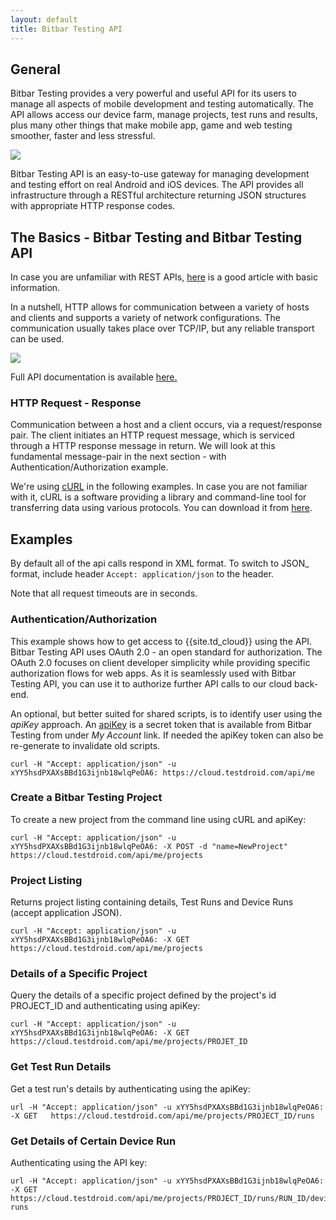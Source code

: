 ```yaml
---
layout: default
title: Bitbar Testing API
---
```


## General 

Bitbar Testing provides a very powerful and useful API for its users to
manage all aspects of mobile development and testing
automatically. The API allows access our device farm, manage projects,
test runs and results, plus many other things that make mobile app,
game and web testing smoother, faster and less stressful.

![]({{site.github.url}}/assets/testdroid-cloud-integration/api/testdroid_api.jpg)

Bitbar Testing API is an easy-to-use gateway for managing development and
testing effort on real Android and iOS devices. The API provides all
infrastructure through a RESTful architecture returning JSON
structures with appropriate HTTP response codes.

## The Basics - Bitbar Testing and Bitbar Testing API

In case you are unfamiliar with REST APIs,
[here](http://code.tutsplus.com/tutorials/http-the-protocol-every-web-developer-must-know-part-1--net-31177)
is a good article with basic information.

In a nutshell, HTTP allows for communication between a variety of
hosts and clients and supports a variety of network
configurations. The communication usually takes place over TCP/IP, but
any reliable transport can be used.

![]({{site.github.url}}/assets/testdroid-cloud-integration/api/http-req-resp.png)

Full API documentation is available [here.]({{site.github.url}}/testdroid-cloud-integration/api/rest-api/)

### HTTP Request - Response

Communication between a host and a client occurs, via a
request/response pair. The client initiates an HTTP request message,
which is serviced through a HTTP response message in return. We will
look at this fundamental message-pair in the next section - with
Authentication/Authorization example.

We're using [cURL](http://curl.haxx.se) in the following examples. In case you are not
familiar with it, cURL is a software providing a library and
command-line tool for transferring data using various protocols. You
can download it from [here](http://curl.haxx.se/download.html).

## Examples


By default all of the api calls respond in XML format. To switch to JSON_ format, include header `Accept: application/json` to the header.

Note that all request timeouts are in seconds.

### Authentication/Authorization

This example shows how to get access to {{site.td_cloud}} using the
API. Bitbar Testing API uses OAuth 2.0 - an open standard for
authorization. The OAuth 2.0 focuses on client developer simplicity
while providing specific authorization flows for web apps. As it is
seamlessly used with Bitbar Testing API, you can use it to authorize
further API calls to our cloud back-end.

An optional, but better suited for shared scripts, is to identify user
using the *apiKey* approach. An [apiKey](https://en.wikipedia.org/wiki/Application_programming_interface_key) is a secret token that is
available from Bitbar Testing from under *My Account* link. If needed
the apiKey token can also be re-generate to invalidate old scripts.

```
curl -H "Accept: application/json" -u xYY5hsdPXAXsBBd1G3ijnb18wlqPeOA6: https://cloud.testdroid.com/api/me
```

### Create a Bitbar Testing Project

To create a new project from the command line using cURL and apiKey:

```
curl -H "Accept: application/json" -u xYY5hsdPXAXsBBd1G3ijnb18wlqPeOA6: -X POST -d "name=NewProject"  https://cloud.testdroid.com/api/me/projects
```

### Project Listing

Returns project listing containing details, Test Runs and Device Runs
(accept application JSON). 

```
curl -H "Accept: application/json" -u xYY5hsdPXAXsBBd1G3ijnb18wlqPeOA6: -X GET https://cloud.testdroid.com/api/me/projects
```

### Details of a Specific Project

Query the details of a specific project defined by the project's id PROJECT_ID and authenticating using apiKey:

```
curl -H "Accept: application/json" -u xYY5hsdPXAXsBBd1G3ijnb18wlqPeOA6: -X GET https://cloud.testdroid.com/api/me/projects/PROJET_ID
```

### Get Test Run Details

Get a test run's details by authenticating using the apiKey:

```
url -H "Accept: application/json" -u xYY5hsdPXAXsBBd1G3ijnb18wlqPeOA6: -X GET   https://cloud.testdroid.com/api/me/projects/PROJECT_ID/runs
```

### Get Details of Certain Device Run

Authenticating using the API key:

```
url -H "Accept: application/json" -u xYY5hsdPXAXsBBd1G3ijnb18wlqPeOA6: -X GET   https://cloud.testdroid.com/api/me/projects/PROJECT_ID/runs/RUN_ID/device-runs
```
